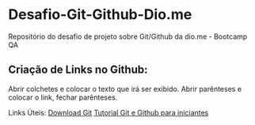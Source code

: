 # Desafio-Git-Github-Dio.me
Repositório do desafio de projeto sobre Git/Github da dio.me - Bootcamp QA

## Criação de Links no Github:
Abrir colchetes e colocar o texto que irá ser exibido. 
Abrir parênteses e colocar o link, fechar parênteses.

Links Úteis:
[Download Git](https://github.com/Vitoria322/Desafio-Git-Github---Dio.me.git)
[Tutorial Git e Github para iniciantes](https://www.youtube.com/watch?v=_hZf1teRFNg)



